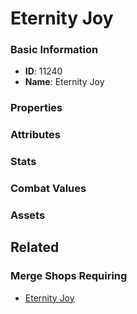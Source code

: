 # Eternity Joy

<no description available>

### Basic Information

- **ID**: 11240
- **Name**: Eternity Joy

### Properties


### Attributes


### Stats


### Combat Values


### Assets


## Related

### Merge Shops Requiring

- [Eternity Joy](../merge-shops/196-eternity-joy.md)

